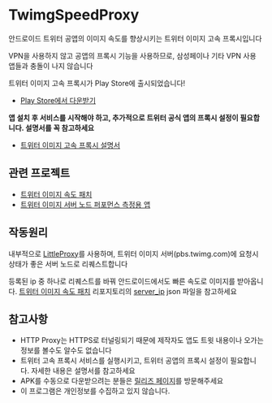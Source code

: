# TwimgSpeedProxy
안드로이드 트위터 공앱의 이미지 속도를 향상시키는 트위터 이미지 고속 프록시입니다

VPN을 사용하지 않고 공앱의 프록시 기능을 사용하므로, 삼성페이나 기타 VPN 사용 앱들과 충돌이 나지 않습니다

트위터 이미지 고속 프록시가 Play Store에 출시되었습니다!
* [Play Store에서 다운받기](https://play.google.com/store/apps/details?id=com.sokcuri.twimgspeedproxy)

**앱 설치 후 서비스를 시작해야 하고, 추가적으로 트위터 공식 앱의 프록시 설정이 필요합니다. 설명서를 꼭 참고하세요**

* [트위터 이미지 고속 프록시 설명서](https://docs.google.com/document/d/e/2PACX-1vSJr_ajbtPPDHl_9YXjl_-tr8eBprA0MJwN3PT8fU4-dOVpybbxOUVhDo0sOCMxiL86P1QhFDGp_M6e/pub)

## 관련 프로젝트
* [트위터 이미지 속도 패치](https://github.com/sokcuri/TwimgSpeedPatch)
* [트위터 이미지 서버 노드 퍼포먼스 측정용 앱](https://github.com/sokcuri/twimg-mon)

## 작동원리
내부적으로 [LittleProxy](https://github.com/ganskef/LittleProxy)를 사용하며, 트위터 이미지 서버(pbs.twimg.com)에 요청시 상태가 좋은 서버 노드로 리퀘스트합니다

등록된 ip 중 하나로 리퀘스트를 바꿔 안드로이드에서도 빠른 속도로 이미지를 받아옵니다. [트위터 이미지 속도 패치](https://github.com/sokcuri/TwimgSpeedPatch) 리포지토리의 [server_ip](https://github.com/sokcuri/TwimgSpeedPatch/blob/master/data/server_ip.json) json 파일을 참고하세요

## 참고사항
* HTTP Proxy는 HTTPS로 터널링되기 때문에 제작자도 앱도 트윗 내용이나 오가는 정보를 볼수도 알수도 없습니다
* 트위터 고속 프록시 서비스를 실행시키고, 트위터 공앱의 프록시 설정이 필요합니다. 자세한 내용은 설명서를 참고하세요
* APK를 수동으로 다운받으려는 분들은 [릴리즈 페이지](https://github.com/sokcuri/TwimgSpeedProxy/releases)를 방문해주세요
* 이 프로그램은 개인정보를 수집하고 있지 않습니다.
